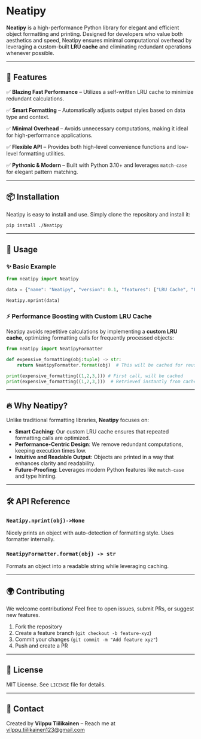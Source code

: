 # Neatipy

**Neatipy** is a high-performance Python library for elegant and efficient object formatting and printing. Designed for developers who value both aesthetics and speed, Neatipy ensures minimal computational overhead by leveraging a custom-built **LRU cache** and eliminating redundant operations whenever possible.

---

## 🚀 Features

✅ **Blazing Fast Performance** – Utilizes a self-written LRU cache to minimize redundant calculations.

✅ **Smart Formatting** – Automatically adjusts output styles based on data type and context.

✅ **Minimal Overhead** – Avoids unnecessary computations, making it ideal for high-performance applications.

✅ **Flexible API** – Provides both high-level convenience functions and low-level formatting utilities.

✅ **Pythonic & Modern** – Built with Python 3.10+ and leverages `match-case` for elegant pattern matching.

---

## 📦 Installation

Neatipy is easy to install and use. Simply clone the repository and install it:

```bash
pip install ./Neatipy
```


---

## 📖 Usage

### ✨ Basic Example

```python
from neatipy import Neatipy

data = {"name": "Neatipy", "version": 0.1, "features": ["LRU Cache", "Fast Formatting"]}

Neatipy.nprint(data)
```

### ⚡ Performance Boosting with Custom LRU Cache

Neatipy avoids repetitive calculations by implementing a **custom LRU cache**, optimizing formatting calls for frequently processed objects:

```python
from neatipy import NeatipyFormatter

def expensive_formatting(obj:tuple) -> str:
    return NeatipyFormatter.format(obj)  # This will be cached for reuse, as wil all relatively heavy immutable object that may require a lot of formatting

print(expensive_formatting((1,2,3,))) # First call, will be cached
print(expensive_formatting((1,2,3,)))  # Retrieved instantly from cache
```

---

## 🔥 Why Neatipy?

Unlike traditional formatting libraries, **Neatipy** focuses on:

- **Smart Caching**: Our custom LRU cache ensures that repeated formatting calls are optimized.
- **Performance-Centric Design**: We remove redundant computations, keeping execution times low.
- **Intuitive and Readable Output**: Objects are printed in a way that enhances clarity and readability.
- **Future-Proofing**: Leverages modern Python features like `match-case` and type hinting.

---

## 🛠️ API Reference

### `Neatipy.nprint(obj)->None`
Nicely prints an object with auto-detection of formatting style. Uses formatter internally.

### `NeatipyFormatter.format(obj) -> str`
Formats an object into a readable string while leveraging caching.


---

## 🌍 Contributing

We welcome contributions! Feel free to open issues, submit PRs, or suggest new features.

1. Fork the repository
2. Create a feature branch (`git checkout -b feature-xyz`)
3. Commit your changes (`git commit -m "Add feature xyz"`)
4. Push and create a PR

---

## 📜 License

MIT License. See `LICENSE` file for details.

---

## 💬 Contact

Created by **Vilppu Tiilikainen** – Reach me at [vilppu.tiilikainen123@gmail.com](mailto:vilppu.tiilikainen123@gmail.com)

